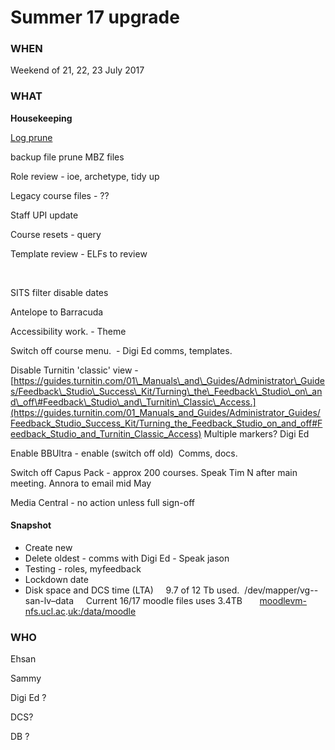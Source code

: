 # Summer 17 upgrade

### WHEN

Weekend of 21, 22, 23 July 2017

### WHAT

**Housekeeping**

[Log prune](Moodle_Log_Cleanup)

backup file prune MBZ files

Role review - ioe, archetype, tidy up

Legacy course files - ??

Staff UPI update

Course resets - query

Template review - ELFs to review

 

SITS filter disable dates

Antelope to Barracuda

Accessibility work. - Theme

Switch off course menu.  - Digi Ed comms, templates.

Disable Turnitin 'classic' view - [https://guides.turnitin.com/01\_Manuals\_and\_Guides/Administrator\_Guides/Feedback\_Studio\_Success\_Kit/Turning\_the\_Feedback\_Studio\_on\_and\_off\#Feedback\_Studio\_and\_Turnitin\_Classic\_Access.](https://guides.turnitin.com/01_Manuals_and_Guides/Administrator_Guides/Feedback_Studio_Success_Kit/Turning_the_Feedback_Studio_on_and_off#Feedback_Studio_and_Turnitin_Classic_Access) Multiple markers? Digi Ed

Enable BBUltra - enable (switch off old)  Comms, docs.

Switch off Capus Pack - approx 200 courses. Speak Tim N after main meeting. Annora to email mid May

Media Central - no action unless full sign-off

#### Snapshot

-   Create new
-   Delete oldest - comms with Digi Ed - Speak jason
-   Testing - roles, myfeedback
-   Lockdown date
-   Disk space and DCS time (LTA)     9.7 of 12 Tb used.  /dev/mapper/vg--san-lv–data     Current 16/17 moodle files uses 3.4TB       [moodlevm-nfs.ucl.ac](http://moodlevm-nfs.ucl.ac).[uk:/data/moodle](http://uk/data/moodle)

### WHO

Ehsan

Sammy

Digi Ed ?

DCS?

DB ?
